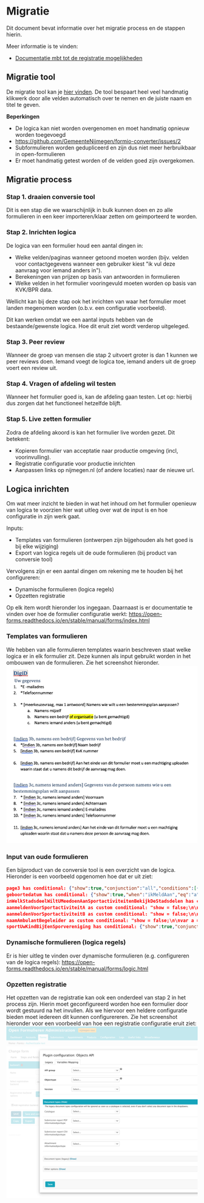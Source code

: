 # Migratie

Dit document bevat informatie over het migratie process en de stappen hierin.

Meer informatie is te vinden:
- [Documentatie mbt tot de registratie mogelijkheden](./Registratie.md)

## Migratie tool
De migratie tool kan je [hier vinden](https://github.com/GemeenteNijmegen/formio-converter).
De tool bespaart heel veel handmatig klikwerk door alle velden automatisch over te nemen en de juiste naam en titel te geven.

**Beperkingen**
- De logica kan niet worden overgenomen en moet handmatig opnieuw worden toegevoegd
- https://github.com/GemeenteNijmegen/formio-converter/issues/2
- Subformulieren worden gedupliceerd en zijn dus niet meer herbruikbaar in open-formulieren
- Er moet handmatig getest worden of de velden goed zijn overgekomen.


## Migratie process

### Stap 1. draaien conversie tool
Dit is een stap die we waarschijnlijk in bulk kunnen doen en zo alle formulieren in een keer importeren/klaar zetten om geimporteerd te worden.

### Stap 2. Inrichten logica
De logica van een formulier houd een aantal dingen in:
- Welke velden/paginas wanneer getoond moeten worden (bijv. velden voor contactgegevens wanneer een gebruiker kiest "ik vul deze aanvraag voor iemand anders in").
- Berekeningen van prijzen op basis van antwoorden in formulieren
- Welke velden in het formulier vooringevuld moeten worden op basis van KVK/BPR data.

Wellicht kan bij deze stap ook het inrichten van waar het formulier moet landen megenomen worden (o.b.v. een configuratie voorbeeld). 

Dit kan werken omdat we  een aantal inputs hebben van de bestaande/gewenste logica. Hoe dit eruit ziet wordt verderop uitgeleged.

### Stap 3. Peer review
Wanneer de groep van mensen die stap 2 uitvoert groter is dan 1 kunnen we peer reviews doen. Iemand voegt de logica toe, iemand anders uit de groep voert een review uit.

### Stap 4. Vragen of afdeling wil testen
Wanneer het formulier goed is, kan de afdeling gaan testen.
Let op: hierbij dus zorgen dat het functioneel hetzelfde blijft.

### Stap 5. Live zetten formulier
Zodra de afdeling akoord is kan het formulier live worden gezet. Dit betekent: 
- Kopieren formulier van acceptatie naar productie omgeving (incl, voorinvulling).
- Registratie configuratie voor productie inrichten
- Aanpassen links op nijmegen.nl (of andere locaties) naar de nieuwe url.


## Logica inrichten
Om wat meer inzicht te bieden in wat het inhoud om het formulier openieuw van logica te voorzien hier wat uitleg over wat de input is en hoe configuratie in zijn werk gaat.

Inputs:
- Templates van formulieren (ontwerpen zijn bijgehouden als het goed is bij elke wijziging)
- Export van logica regels uit de oude formulieren (bij product van conversie tool)

Vervolgens zijn er een aantal dingen om rekening me te houden bij het configureren:
- Dynamische formulieren (logica regels)
- Opzetten registratie

Op elk item wordt hieronder los ingegaan.
Daarnaast is er documentatie te vinden over hoe de formulier configuratie werkt: https://open-forms.readthedocs.io/en/stable/manual/forms/index.html

### Templates van formulieren
We hebben van alle formulieren templates waarin beschreven staat welke logica er in elk formulier zit. Deze kunnen als input gebruikt worden in het ombouwen van de formulieren. Zie het screenshot hieronder.
![Form template](./img/template.png)

### Input van oude formulieren
Een bijproduct van de conversie tool is een overzicht van de logica. Hieronder is een voorbeeld opgenomen hoe dat er uit ziet:
```json
page3 has conditional: {"show":true,"conjunction":"all","conditions":[{"component":"ikMeldAan","operator":"isEqual","value":"b"}]}
geboortedatum has conditional: {"show":true,"when":"ikMeldAan","eq":"a"}
inWelkStadsdeelWiltUMeedoenAanSportactiviteitenBekijkDeStadsdelen has conditional: {"show":true,"conjunction":"all","conditions":[{"component":"ikMeldAan","operator":"isEqual","value":"a"}]}
aanmeldenVoorSportactiviteitA as custom conditional: "show = false;\n\nif (data.stadsdeelVolwassen && data.stadsdeelVolwassen.stadsdeel == 'Nijmegen-Noord') {\n  show = true;\n}"
aanmeldenVoorSportactiviteitB as custom conditional: "show = false;\n\nif (data.stadsdeelVolwassen && data.stadsdeelVolwassen"
naamAmbulantBegeleider as custom conditional: "show = false;\n\nvar a = data.aanmeldenVoorSportactiviteitA && data.aanmeldenVoorSportactiviteitA.a ? true:false;\nvar b = data.aanmeldenVoorSportactiviteitB && data.aanmeldenVoorSportactiviteitB.a ? true:false;\nvar c = data.aanmeldenVoorSportactiviteitC && data.aanmeldenVoorSportactiviteitC.a ? true:false;\nvar e = data.aanmeldenVoorSportactiviteitE && data.aanmeldenVoorSportactiviteitE.a ? true:false;\nvar f = data.aanmeldenVoorSportactiviteitF && data.aanmeldenVoorSportactiviteitF.a ? true:false;\nvar g = data.aanmeldenVoorSportactiviteitG && data.aanmeldenVoorSportactiviteitG.a ? true:false;\n\nif (a || b || c || e || f || g) {\n  show = true;\n}"
sportUwKindBijEenSporvereniging has conditional: {"show":true,"conjunction":"all","conditions":[{"component":"ikMeldAan","operator":"isEqual","value":"b"}]}
```

### Dynamische formulieren (logica regels)
Er is hier uitleg te vinden over dynamische formulieren (e.g. configureren van de logica regels): https://open-forms.readthedocs.io/en/stable/manual/forms/logic.html

### Opzetten registratie
Het opzetten van de registratie kan ook een onderdeel van stap 2 in het process zijn. Hierin moet geconfigureerd worden hoe een formulier door wordt gestuurd na het invullen. Als we hiervoor een heldere configuratie bieden moet iedereen dit kunnen configurereren.
Zie het screenshot hieronder voor een voorbeeld van hoe een registratie configuratie eruit ziet:
![Form registration using objects api](./img/from-registration.png)